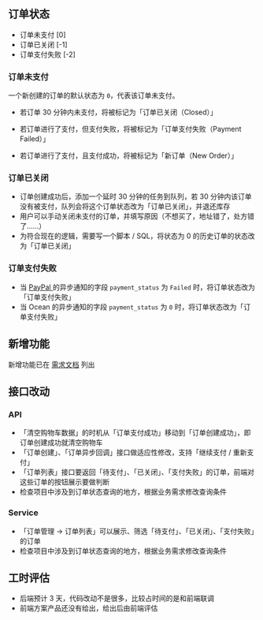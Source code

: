 ## 订单状态

- 订单未支付 [0]
- 订单已关闭 [-1]
- 订单支付失败 [-2]

### 订单未支付

一个新创建的订单的默认状态为 `0`，代表该订单未支付。

- 若订单 30 分钟内未支付，将被标记为「订单已关闭（Closed）」

- 若订单进行了支付，但支付失败，将被标记为「订单支付失败（Payment Failed）」
- 若订单进行了支付，且支付成功，将被标记为「新订单（New Order）」

### 订单已关闭

- 订单创建成功后，添加一个延时 30 分钟的任务到队列，若 30 分钟内该订单没有被支付，队列会将这个订单状态改为「订单已关闭」，并退还库存
- 用户可以手动关闭未支付的订单，并填写原因（不想买了，地址错了，处方错了……）
- 为符合现在的逻辑，需要写一个脚本 / SQL，将状态为 0 的历史订单的状态改为「订单已关闭」

### 订单支付失败

- 当 [PayPal ](https://developer.paypal.com/docs/classic/ipn/integration-guide/IPNandPDTVariables/?mark=travel+rule?mark=payment_status#buyer-information-variables) 的异步通知的字段 `payment_status` 为 `Failed` 时，将订单状态改为「订单支付失败」
- 当 Ocean 的异步通知的字段 `payment_status` 为 `0` 时，将订单状态改为「订单支付失败」

## 新增功能

新增功能已在 [需求文档]([https://mxancq.axshare.com/#g=1&p=%E5%BE%85%E6%94%AF%E4%BB%98%E6%B5%81%E7%A8%8B%E5%9B%BE](https://mxancq.axshare.com/#g=1&p=待支付流程图)) 列出

## 接口改动

### API

- 「清空购物车数据」的时机从「订单支付成功」移动到「订单创建成功」，即订单创建成功就清空购物车
- 「订单创建」、「订单异步回调」接口做适应性修改，支持「继续支付 / 重新支付」
- 「订单列表」接口要返回「待支付」、「已关闭」、「支付失败」的订单，前端对这些订单的按钮展示要做判断
- 检查项目中涉及到订单状态查询的地方，根据业务需求修改查询条件

### Service

- 「订单管理 -> 订单列表」可以展示、筛选「待支付」、「已关闭」、「支付失败」的订单
- 检查项目中涉及到订单状态查询的地方，根据业务需求修改查询条件

## 工时评估

- 后端预计 3 天，代码改动不是很多，比较占时间的是和前端联调
- 前端方案产品还没有给出，给出后由前端评估